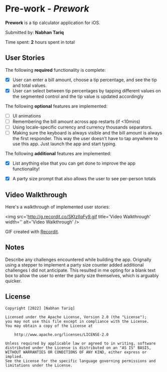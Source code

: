 
# Pre-work - *Prework*

**Prework** is a tip calculator application for iOS.

Submitted by: **Nabhan Tariq**

Time spent: **2** hours spent in total

## User Stories

The following **required** functionality is complete:

* [x] User can enter a bill amount, choose a tip percentage, and see the tip and total values.
* [x] User can select between tip percentages by tapping different values on the segmented control and the tip value is updated accordingly

The following **optional** features are implemented:

* [ ] UI animations
* [ ] Remembering the bill amount across app restarts (if <10mins)
* [ ] Using locale-specific currency and currency thousands separators.
* [ ] Making sure the keyboard is always visible and the bill amount is always the first responder. This way the user doesn't have to tap anywhere to use this app. Just launch the app and start typing.

The following **additional** features are implemented:

- [x] List anything else that you can get done to improve the app functionality!
* [x] A party size prompt that also allows the user to see per-person totals

## Video Walkthrough

Here's a walkthrough of implemented user stories:

<img src='http://g.recordit.co/SKtzIIqFy9.gif title='Video Walkthrough' width='' alt='Video Walkthrough' />

GIF created with [Recordit](https://recordit.co).

## Notes

Describe any challenges encountered while building the app.
  Orignally using a stepper to implement a party size counter added additional challenges I did not anticipate. This resulted in me opting for a blank text box to allow the user to enter the party size themselves, which is arguably quicker.
## License

    Copyright [2022] [Nabhan Tariq]

    Licensed under the Apache License, Version 2.0 (the "License");
    you may not use this file except in compliance with the License.
    You may obtain a copy of the License at

        http://www.apache.org/licenses/LICENSE-2.0

    Unless required by applicable law or agreed to in writing, software
    distributed under the License is distributed on an "AS IS" BASIS,
    WITHOUT WARRANTIES OR CONDITIONS OF ANY KIND, either express or implied.
    See the License for the specific language governing permissions and
    limitations under the License.
